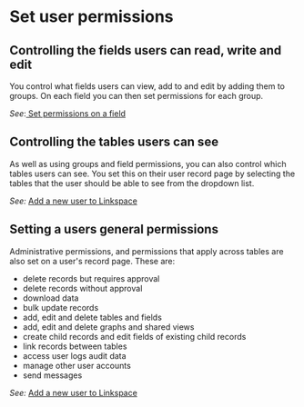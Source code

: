 

# Set user permissions

## Controlling the fields users can read, write and edit

You control what fields users can view, add to and edit by adding them to groups. On each field you can then set permissions for each group.

*See*:[ Set permissions on a field](/../../../030-tables/050-fields/050-field-permissions.md)

## Controlling the tables users can see

As well as using groups and field permissions, you can also control which tables users can see. You set this on their user record page by selecting the tables that the user should be able to see from the dropdown list.

*See:* [Add a new user to Linkspace](/../../../050-users/020-add-users/010-add-user.md)

## Setting a users general permissions

Administrative permissions, and permissions that apply across tables are also set on a user's record page. These are:

* delete records but requires approval
* delete records without approval
* download data
* bulk update records
* add, edit and delete tables and fields
* add, edit and delete graphs and shared views
* create child records and edit fields of existing child records
* link records between tables
* access user logs audit data
* manage other user accounts
* send messages

*See:* [Add a new user to Linkspace](/../../../050-users/020-add-users/010-add-user.md)